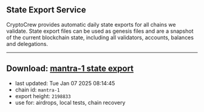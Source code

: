 ## State Export Service
CryptoCrew provides automatic daily state exports for all chains we validate. State export files can be used as genesis files and are a snapshot of the current blockchain state, including all validators, accounts, balances and delegations.

---
**Download: [mantra-1 state export](https://dl-eu2.ccvalidators.com/SERVICE/mantrachain/mantra-1_export_2198833.json)**
---

- last updated: Tue Jan 07 2025 08:14:45
- chain id: `mantra-1`
- export height: `2198833`
- use for: airdrops, local tests, chain recovery
